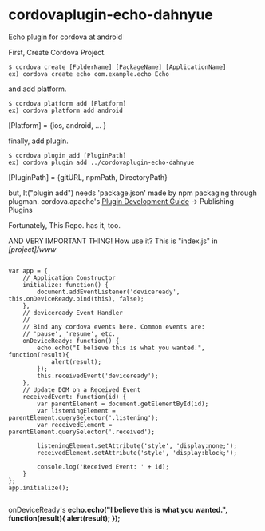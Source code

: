 # cordovaplugin-echo-dahnyue
Echo plugin for cordova at android

First, Create Cordova Project.

	$ cordova create [FolderName] [PackageName] [ApplicationName]
	ex) cordova create echo com.example.echo Echo

and add platform.

	$ cordova platform add [Platform]
	ex) cordova platform add android
	
[Platform] = {ios, android, ... }

finally, add plugin.

	$ cordova plugin add [PluginPath]
	ex) cordova plugin add ../cordovaplugin-echo-dahnyue
	
[PluginPath] = {gitURL, npmPath, DirectoryPath}

but, It("plugin add") needs 'package.json' made by npm packaging through plugman.
cordova.apache's [Plugin Development Guide](https://cordova.apache.org/docs/en/latest/guide/hybrid/plugins/index.html#sample-javascript) → Publishing Plugins

Fortunately, This Repo. has it, too.

AND VERY IMPORTANT THING!
How use it?
This is "index.js" in *[project]/www*

<pre><code>
var app = {
    // Application Constructor
    initialize: function() {
        document.addEventListener('deviceready', this.onDeviceReady.bind(this), false);
    },
    // deviceready Event Handler
    //
    // Bind any cordova events here. Common events are:
    // 'pause', 'resume', etc.
    onDeviceReady: function() {
		echo.echo("I believe this is what you wanted.", function(result){
			alert(result);
		});
        this.receivedEvent('deviceready');
    },
    // Update DOM on a Received Event
    receivedEvent: function(id) {
        var parentElement = document.getElementById(id);
        var listeningElement = parentElement.querySelector('.listening');
        var receivedElement = parentElement.querySelector('.received');

        listeningElement.setAttribute('style', 'display:none;');
        receivedElement.setAttribute('style', 'display:block;');

        console.log('Received Event: ' + id);
    }
};
app.initialize();

</code></pre>

onDeviceReady's **echo.echo("I believe this is what you wanted.", function(result){
			alert(result);
		});**

